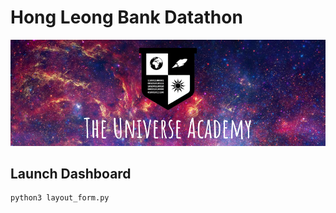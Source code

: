 # Hong Leong Bank Datathon

<div align="center">
<img src="./docs/logo.png"/><br>
</div>

## Launch Dashboard
```
python3 layout_form.py
```
